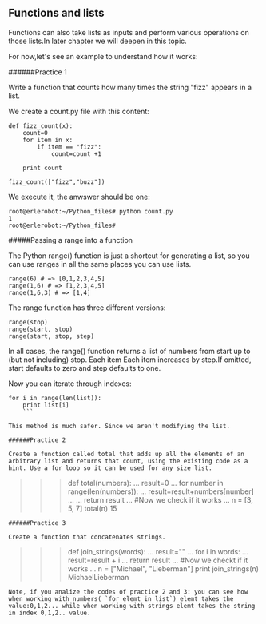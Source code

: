 ## Functions and lists

Functions can also take lists as inputs and perform various operations on those lists.In later chapter we will deepen in this topic.

For now,let's see an example to understand how it works:

######Practice 1

Write a function that counts how many times the string "fizz" appears in a list.

We create a count.py file with this content:

```
def fizz_count(x):
    count=0
    for item in x:
        if item == "fizz":
            count=count +1

    print count

fizz_count(["fizz","buzz"])
```
We execute it, the anwswer should be one:
```
root@erlerobot:~/Python_files# python count.py
1
root@erlerobot:~/Python_files#
```

#####Passing a range into a function

The Python range() function is just a shortcut for generating a list, so you can use ranges in all the same places you can use lists.
```
range(6) # => [0,1,2,3,4,5]
range(1,6) # => [1,2,3,4,5]
range(1,6,3) # => [1,4]
```
The range function has three different versions:
```
range(stop)
range(start, stop)
range(start, stop, step)
```
In all cases, the range() function returns a list of numbers from start up to (but not including) stop. Each item Each item increases by step.If omitted, start defaults to zero and step defaults to one.

Now you can iterate through indexes:
```
for i in range(len(list)):
    print list[i]
    ```

This method is much safer. Since we aren't modifying the list.

######Practice 2

Create a function called total that adds up all the elements of an arbitrary list and returns that count, using the existing code as a hint. Use a for loop so it can be used for any size list.

```
>>> def total(numbers):
...   result=0
...   for number in range(len(numbers)):
...       result=result+numbers[number]
...
...   return result
...
>>> #Now we check if it works
...
>>> n = [3, 5, 7]
>>> total(n)
15
```
######Practice 3

Create a function that concatenates strings.
```
>>> def join_strings(words):
...     result=""
...     for i in words:
...         result=result + i
...     return result
...
>>> #Now we checkt if it works
...
>>> n = ["Michael", "Lieberman"]
>>> print join_strings(n)
MichaelLieberman
>>>
```
Note, if you analize the codes of practice 2 and 3: you can see how when working with numbers( `for elemt in list`) elemt takes the value:0,1,2... while when working with strings elemt takes the string in index 0,1,2.. value.
